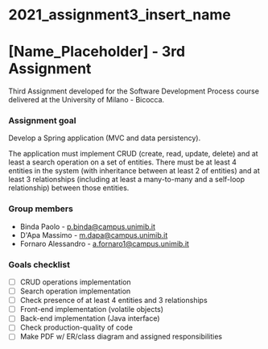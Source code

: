 # 2021_assignment3_insert_name

[Name_Placeholder] - 3rd Assignment
====================================
Third Assignment developed for the Software Development Process course delivered at the University of Milano - Bicocca.

### Assignment goal
Develop a Spring application (MVC and data persistency).

The application must implement CRUD (create, read, update, delete) and at least a search operation on a set of entities. There must be at least 4 entities in the system (with inheritance between at least 2 of entities) and at least 3 relationships (including at least a many-to-many and a self-loop relationship) between those entities.

### Group members
* Binda Paolo - [p.binda@campus.unimib.it](mailto:p.binda@campus.unimib.it)<br/>
* D'Apa Massimo - [m.dapa@campus.unimib.it](mailto:m.dapa@campus.unimib.it)<br/>
* Fornaro Alessandro - [a.fornaro1@campus.unimib.it](mailto:a.fornaro1@campus.unimib.it)

### Goals checklist
- [ ] CRUD operations implementation
- [ ] Search operation implementation
- [ ] Check presence of at least 4 entities and 3 relationships
- [ ] Front-end implementation (volatile objects)
- [ ] Back-end implementation (Java interface)
- [ ] Check production-quality of code
- [ ] Make PDF w/ ER/class diagram and assigned responsibilities
